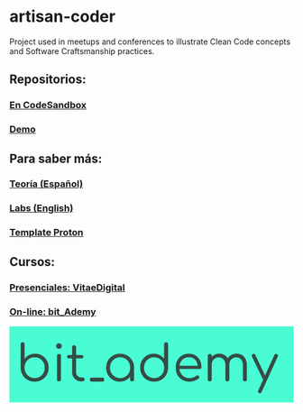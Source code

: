# artisan-coder

Project used in meetups and conferences to illustrate Clean Code concepts and Software Craftsmanship practices.

## Repositorios:

### [En CodeSandbox](https://codesandbox.io/s/github/BitAdemy/artisan-coder/tree/master/?fontsize=14&hidenavigation=1&theme=dark)

### [Demo](https://bitademy.github.io/artisan-coder/)

## Para saber más:

### [Teoría (Español)](https://github.com/BitAdemy/CleanCode)

### [Labs (English)](https://github.com/LabsAdemy/CleanCodeLab)

### [Template Proton](https://github.com/AtomicBuilders/proton)

## Cursos:

### [Presenciales: VitaeDigital](http://www.vitaedigital.com/proyectos-de-formacion?q=clean+code)

### [On-line: bit_Ademy](https://aula.bitademy.com/p/codigo-limpio/?product_id=1613324&coupon_code=CLEAN_CODE_MEETUP_20)

[![bit_ademy](./src/assets/bit_ademy.png)](https://bitademy.com)

